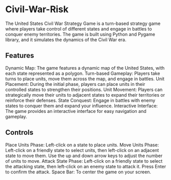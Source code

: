 # Civil-War-Risk

The United States Civil War Strategy Game is a turn-based strategy game where players take control of different states and engage in battles to conquer enemy territories. The game is built using Python and Pygame library, and it simulates the dynamics of the Civil War era.

## Features

Dynamic Map: The game features a dynamic map of the United States, with each state represented as a polygon.
Turn-based Gameplay: Players take turns to place units, move them across the map, and engage in battles.
Unit Placement: During the initial phase, players can place units in their controlled states to strengthen their positions.
Unit Movement: Players can strategically move their units to adjacent states to expand their territories or reinforce their defenses.
State Conquest: Engage in battles with enemy states to conquer them and expand your influence.
Interactive Interface: The game provides an interactive interface for easy navigation and gameplay.

## Controls
Place Units Phase: Left-click on a state to place units.
Move Units Phase: Left-click on a friendly state to select units, then left-click on an adjacent state to move them. Use the up and down arrow keys to adjust the number of units to move.
Attack State Phase: Left-click on a friendly state to select the attacking state, then left-click on an enemy state to attack it. Press Enter to confirm the attack.
Space Bar: To center the game on your screen.
